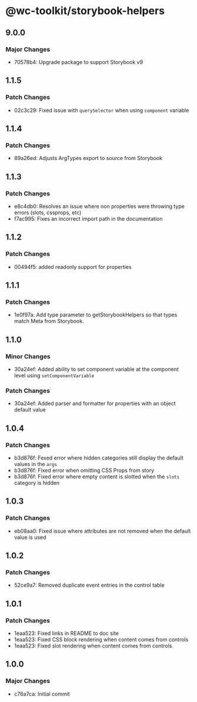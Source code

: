 # @wc-toolkit/storybook-helpers

## 9.0.0

### Major Changes

- 70578b4: Upgrade package to support Storybook v9

## 1.1.5

### Patch Changes

- 02c3c29: Fixed issue with `querySelector` when using `component` variable

## 1.1.4

### Patch Changes

- 89a26ed: Adjusts ArgTypes export to source from Storybook

## 1.1.3

### Patch Changes

- e8c4db0: Resolves an issue where non properties were throwing type errors (slots, cssprops, etc)
- f7ac995: Fixes an incorrect import path in the documentation

## 1.1.2

### Patch Changes

- 00494f5: added readonly support for properties

## 1.1.1

### Patch Changes

- 1e0f97a: Add type parameter to getStorybookHelpers so that types match Meta<T> from Storybook.

## 1.1.0

### Minor Changes

- 30a24ef: Added ability to set component variable at the component level using `setComponentVariable`

### Patch Changes

- 30a24ef: Added parser and formatter for properties with an object default value

## 1.0.4

### Patch Changes

- b3d876f: Fexed error where hidden categories still display the default values in the `args`
- b3d876f: Fixed error when omitting CSS Props from story
- b3d876f: Fixed error where empty content is slotted when the `slots` category is hidden

## 1.0.3

### Patch Changes

- eb08aa0: Fixed issue where attributes are not removed when the default value is used

## 1.0.2

### Patch Changes

- 52ce9a7: Removed duplicate event entries in the control table

## 1.0.1

### Patch Changes

- 1eaa523: Fixed links in README to doc site
- 1eaa523: Fixed CSS block rendering when content comes from controls
- 1eaa523: Fixed slot rendering when content comes from controls

## 1.0.0

### Major Changes

- c76a7ca: Initial commit
